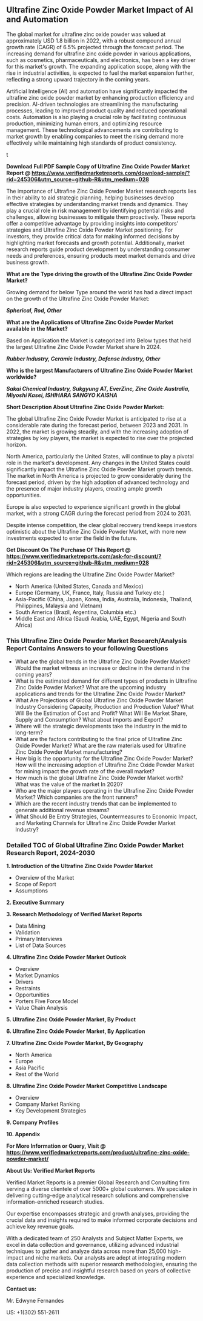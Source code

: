 <h2>Ultrafine Zinc Oxide Powder Market Impact of AI and Automation</h2><p>The global market for ultrafine zinc oxide powder was valued at approximately USD 1.8 billion in 2022, with a robust compound annual growth rate (CAGR) of 6.5% projected through the forecast period. The increasing demand for ultrafine zinc oxide powder in various applications, such as cosmetics, pharmaceuticals, and electronics, has been a key driver for this market's growth. The expanding application scope, along with the rise in industrial activities, is expected to fuel the market expansion further, reflecting a strong upward trajectory in the coming years.</p><p>Artificial Intelligence (AI) and automation have significantly impacted the ultrafine zinc oxide powder market by enhancing production efficiency and precision. AI-driven technologies are streamlining the manufacturing processes, leading to improved product quality and reduced operational costs. Automation is also playing a crucial role by facilitating continuous production, minimizing human errors, and optimizing resource management. These technological advancements are contributing to market growth by enabling companies to meet the rising demand more effectively while maintaining high standards of product consistency.</p>t</p><p id="" class=""><strong>Download Full PDF Sample Copy of Ultrafine Zinc Oxide Powder Market Report @ <a href="https://www.verifiedmarketreports.com/download-sample/?rid=245306&utm_source=github-R&utm_medium=028" target="_blank">https://www.verifiedmarketreports.com/download-sample/?rid=245306&utm_source=github-R&utm_medium=028</a></strong></p><p>The importance of&nbsp;Ultrafine Zinc Oxide Powder Market research reports lies in their ability to aid strategic planning, helping businesses develop effective strategies by understanding market trends and dynamics. They play a crucial role in risk management by identifying potential risks and challenges, allowing businesses to mitigate them proactively. These reports offer a competitive advantage by providing insights into competitors' strategies and Ultrafine Zinc Oxide Powder Market positioning. For investors, they provide critical data for making informed decisions by highlighting market forecasts and growth potential. Additionally, market research reports guide product development by understanding consumer needs and preferences, ensuring products meet market demands and drive business growth.</p><p><strong>What are the&nbsp;Type driving the growth of the Ultrafine Zinc Oxide Powder Market?</strong></p><p id="" class="">Growing demand for below Type around the world has had a direct impact on the growth of the Ultrafine Zinc Oxide Powder Market:</p><em><strong>Spherical, Rod, Other</strong></em></p><strong>What are the&nbsp;Applications&nbsp;of Ultrafine Zinc Oxide Powder Market available in the Market?</strong></p><p id="" class="">Based on Application the Market is categorized into Below types that held the largest Ultrafine Zinc Oxide Powder Market share In 2024.</p><em><strong>Rubber Industry, Ceramic Industry, Defense Industry, Other</strong></em></p><strong>Who is the largest Manufacturers of Ultrafine Zinc Oxide Powder Market worldwide?</strong></p><p><em><strong>Sakai Chemical Industry, Sukgyung AT, EverZinc, Zinc Oxide Australia, Miyoshi Kasei, ISHIHARA SANGYO KAISHA</strong></em></p><p id="" class=""><strong>Short Description About Ultrafine Zinc Oxide Powder Market:</strong></p><p>The global Ultrafine Zinc Oxide Powder Market is anticipated to rise at a considerable rate during the forecast period, between 2023 and 2031. In 2022, the market is growing steadily, and with the increasing adoption of strategies by key players, the market is expected to rise over the projected horizon.</p><p>North America, particularly the United States, will continue to play a pivotal role in the market's development. Any changes in the United States could significantly impact the Ultrafine Zinc Oxide Powder Market growth trends. The market in North America is projected to grow considerably during the forecast period, driven by the high adoption of advanced technology and the presence of major industry players, creating ample growth opportunities.</p><p>Europe is also expected to experience significant growth in the global market, with a strong CAGR during the forecast period from 2024 to 2031.</p><p>Despite intense competition, the clear global recovery trend keeps investors optimistic about the Ultrafine Zinc Oxide Powder Market, with more new investments expected to enter the field in the future.</p><p id="" class=""><strong>Get Discount On The Purchase Of This Report @ <a href="https://www.verifiedmarketreports.com/ask-for-discount/?rid=245306&utm_source=github-R&utm_medium=028" target="_blank">https://www.verifiedmarketreports.com/ask-for-discount/?rid=245306&utm_source=github-R&utm_medium=028</a></strong></p>Which regions are leading the Ultrafine Zinc Oxide Powder Market?</p><ul><li>North America (United States, Canada and Mexico)</li><li>Europe (Germany, UK, France, Italy, Russia and Turkey etc.)</li><li>Asia-Pacific (China, Japan, Korea, India, Australia, Indonesia, Thailand, Philippines, Malaysia and Vietnam)</li><li>South America (Brazil, Argentina, Columbia etc.)</li><li>Middle East and Africa (Saudi Arabia, UAE, Egypt, Nigeria and South Africa)</li></ul><h3 id="" class="">This Ultrafine Zinc Oxide Powder Market Research/Analysis Report Contains Answers to your following Questions</h3><ul><li>What are the global trends in the Ultrafine Zinc Oxide Powder Market? Would the market witness an increase or decline in the demand in the coming years?</li><li>What is the estimated demand for different types of products in Ultrafine Zinc Oxide Powder Market? What are the upcoming industry applications and trends for the Ultrafine Zinc Oxide Powder Market?</li><li>What Are Projections of Global Ultrafine Zinc Oxide Powder Market Industry Considering Capacity, Production and Production Value? What Will Be the Estimation of Cost and Profit? What Will Be Market Share, Supply and Consumption? What about imports and Export?</li><li>Where will the strategic developments take the industry in the mid to long-term?</li><li>What are the factors contributing to the final price of Ultrafine Zinc Oxide Powder Market? What are the raw materials used for Ultrafine Zinc Oxide Powder Market manufacturing?</li><li>How big is the opportunity for the Ultrafine Zinc Oxide Powder Market? How will the increasing adoption of Ultrafine Zinc Oxide Powder Market for mining impact the growth rate of the overall market?</li><li>How much is the global Ultrafine Zinc Oxide Powder Market worth? What was the value of the market In 2020?</li><li>Who are the major players operating in the Ultrafine Zinc Oxide Powder Market? Which companies are the front runners?</li><li>Which are the recent industry trends that can be implemented to generate additional revenue streams?</li><li>What Should Be Entry Strategies, Countermeasures to Economic Impact, and Marketing Channels for Ultrafine Zinc Oxide Powder Market Industry?</li></ul><h3 id="" class="">Detailed TOC of Global Ultrafine Zinc Oxide Powder Market Research Report, 2024-2030</h3><p id="" class=""><strong>1. Introduction of the Ultrafine Zinc Oxide Powder Market</strong></p><ul><li>Overview of the Market</li><li>Scope of Report</li><li>Assumptions</li></ul><p id="" class=""><strong>2. Executive Summary</strong></p><p id="" class=""><strong>3. Research Methodology of Verified Market Reports</strong></p><ul><li>Data Mining</li><li>Validation</li><li>Primary Interviews</li><li>List of Data Sources</li></ul><p id="" class=""><strong>4. Ultrafine Zinc Oxide Powder Market Outlook</strong></p><ul><li>Overview</li><li>Market Dynamics</li><li>Drivers</li><li>Restraints</li><li>Opportunities</li><li>Porters Five Force Model</li><li>Value Chain Analysis</li></ul><p id="" class=""><strong>5. Ultrafine Zinc Oxide Powder Market, By Product</strong></p><p id="" class=""><strong>6. Ultrafine Zinc Oxide Powder Market, By Application</strong></p><p id="" class=""><strong>7. Ultrafine Zinc Oxide Powder Market, By Geography</strong></p><ul><li>North America</li><li>Europe</li><li>Asia Pacific</li><li>Rest of the World</li></ul><p id="" class=""><strong>8. Ultrafine Zinc Oxide Powder Market Competitive Landscape</strong></p><ul><li>Overview</li><li>Company Market Ranking</li><li>Key Development Strategies</li></ul><p id="" class=""><strong>9. Company Profiles</strong></p><p id="" class=""><strong>10. Appendix</strong></p><p id="" class=""><strong>For More Information or Query, Visit @ <a href="https://www.verifiedmarketreports.com/product/ultrafine-zinc-oxide-powder-market/" target="_blank">https://www.verifiedmarketreports.com/product/ultrafine-zinc-oxide-powder-market/</a></strong></p><p id="" class=""><strong>About Us: Verified Market Reports</strong></p><p id="" class="">Verified Market Reports is a premier Global Research and Consulting firm serving a diverse clientele of over 5000+ global customers. We specialize in delivering cutting-edge analytical research solutions and comprehensive information-enriched research studies.</p><p id="" class="">Our expertise encompasses strategic and growth analyses, providing the crucial data and insights required to make informed corporate decisions and achieve key revenue goals.</p><p id="" class="">With a dedicated team of 250 Analysts and Subject Matter Experts, we excel in data collection and governance, utilizing advanced industrial techniques to gather and analyze data across more than 25,000 high-impact and niche markets. Our analysts are adept at integrating modern data collection methods with superior research methodologies, ensuring the production of precise and insightful research based on years of collective experience and specialized knowledge.</p><p id="" class=""><strong>Contact us:</strong></p><p id="" class="">Mr. Edwyne Fernandes</p><p id="" class="">US: +1(302) 551-2611</p>